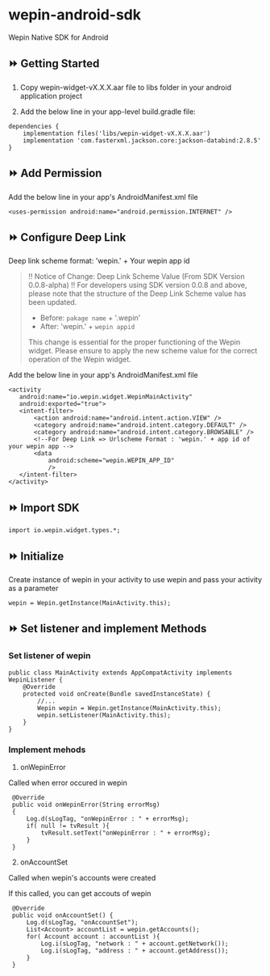 # wepin-android-sdk
Wepin Native SDK for Android

## :fast_forward: Getting Started

1. Copy wepin-widget-vX.X.X.aar file to libs folder in your android application project
   
2. Add the below line in your app-level build.gradle file:

```
dependencies {
    implementation files('libs/wepin-widget-vX.X.X.aar')
    implementation 'com.fasterxml.jackson.core:jackson-databind:2.8.5'    
}

```

## :fast_forward: Add Permission
Add the below line in your app's AndroidManifest.xml file

```
<uses-permission android:name="android.permission.INTERNET" />

```

## :fast_forward: Configure Deep Link
Deep link scheme format: 'wepin.' + Your wepin app id


> ‼️ Notice of Change: Deep Link Scheme Value (From SDK Version 0.0.8-alpha) ‼️
> For developers using SDK version 0.0.8 and above, please note that the structure of the Deep Link Scheme value has been updated.
>
> * Before: `pakage name` + '.wepin'
> * After: 'wepin.' + `wepin appid`
>
> This change is essential for the proper functioning of the Wepin widget. Please ensure to apply the new scheme value for the correct operation of the Wepin widget.

Add the below line in your app's AndroidManifest.xml file

```
<activity
   android:name="io.wepin.widget.WepinMainActivity"
   android:exported="true">
   <intent-filter>
       <action android:name="android.intent.action.VIEW" />
       <category android:name="android.intent.category.DEFAULT" />
       <category android:name="android.intent.category.BROWSABLE" />
       <!--For Deep Link => Urlscheme Format : 'wepin.' + app id of your wepin app -->
       <data
           android:scheme="wepin.WEPIN_APP_ID"
           />
   </intent-filter>
</activity>
```

## :fast_forward: Import SDK

```
import io.wepin.widget.types.*;
```

## :fast_forward: Initialize

Create instance of wepin in your activity to use wepin and pass your activity as a parameter

```
wepin = Wepin.getInstance(MainActivity.this);
```

## :fast_forward: Set listener and implement Methods 

### Set listener of wepin

```
public class MainActivity extends AppCompatActivity implements WepinListener {
    @Override
    protected void onCreate(Bundle savedInstanceState) {
        //...
        Wepin wepin = Wepin.getInstance(MainActivity.this);
        wepin.setListener(MainActivity.this);
    }
}

```

### Implement mehods

1. onWepinError

Called when error occured in wepin 

```
 @Override
 public void onWepinError(String errorMsg)
 {
     Log.d(sLogTag, "onWepinError : " + errorMsg);
     if( null != tvResult ){
         tvResult.setText("onWepinError : " + errorMsg);
     }
 }
```

2. onAccountSet

Called when wepin's accounts were created

If this called, you can get accouts of wepin

```
 @Override
 public void onAccountSet() {
     Log.d(sLogTag, "onAccountSet");
     List<Account> accountList = wepin.getAccounts();
     for( Account account : accountList ){
         Log.i(sLogTag, "network : " + account.getNetwork());
         Log.i(sLogTag, "address : " + account.getAddress());
     }
 }
```



